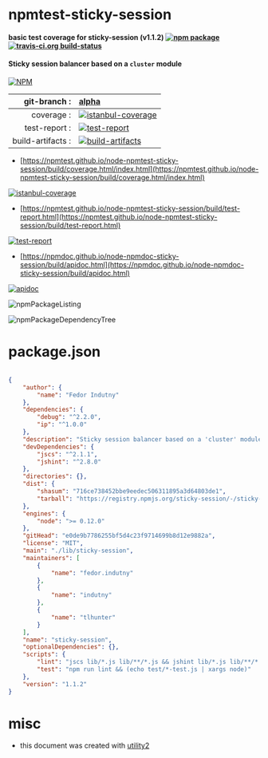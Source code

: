 # npmtest-sticky-session

#### basic test coverage for  sticky-session (v1.1.2)  [![npm package](https://img.shields.io/npm/v/npmtest-sticky-session.svg?style=flat-square)](https://www.npmjs.org/package/npmtest-sticky-session) [![travis-ci.org build-status](https://api.travis-ci.org/npmtest/node-npmtest-sticky-session.svg)](https://travis-ci.org/npmtest/node-npmtest-sticky-session)

#### Sticky session balancer based on a `cluster` module

[![NPM](https://nodei.co/npm/sticky-session.png?downloads=true&downloadRank=true&stars=true)](https://www.npmjs.com/package/sticky-session)

| git-branch : | [alpha](https://github.com/npmtest/node-npmtest-sticky-session/tree/alpha)|
|--:|:--|
| coverage : | [![istanbul-coverage](https://npmtest.github.io/node-npmtest-sticky-session/build/coverage.badge.svg)](https://npmtest.github.io/node-npmtest-sticky-session/build/coverage.html/index.html)|
| test-report : | [![test-report](https://npmtest.github.io/node-npmtest-sticky-session/build/test-report.badge.svg)](https://npmtest.github.io/node-npmtest-sticky-session/build/test-report.html)|
| build-artifacts : | [![build-artifacts](https://npmtest.github.io/node-npmtest-sticky-session/glyphicons_144_folder_open.png)](https://github.com/npmtest/node-npmtest-sticky-session/tree/gh-pages/build)|

- [https://npmtest.github.io/node-npmtest-sticky-session/build/coverage.html/index.html](https://npmtest.github.io/node-npmtest-sticky-session/build/coverage.html/index.html)

[![istanbul-coverage](https://npmtest.github.io/node-npmtest-sticky-session/build/screenCapture.buildCi.browser.%252Ftmp%252Fbuild%252Fcoverage.lib.html.png)](https://npmtest.github.io/node-npmtest-sticky-session/build/coverage.html/index.html)

- [https://npmtest.github.io/node-npmtest-sticky-session/build/test-report.html](https://npmtest.github.io/node-npmtest-sticky-session/build/test-report.html)

[![test-report](https://npmtest.github.io/node-npmtest-sticky-session/build/screenCapture.buildCi.browser.%252Ftmp%252Fbuild%252Ftest-report.html.png)](https://npmtest.github.io/node-npmtest-sticky-session/build/test-report.html)

- [https://npmdoc.github.io/node-npmdoc-sticky-session/build/apidoc.html](https://npmdoc.github.io/node-npmdoc-sticky-session/build/apidoc.html)

[![apidoc](https://npmdoc.github.io/node-npmdoc-sticky-session/build/screenCapture.buildCi.browser.%252Ftmp%252Fbuild%252Fapidoc.html.png)](https://npmdoc.github.io/node-npmdoc-sticky-session/build/apidoc.html)

![npmPackageListing](https://npmtest.github.io/node-npmtest-sticky-session/build/screenCapture.npmPackageListing.svg)

![npmPackageDependencyTree](https://npmtest.github.io/node-npmtest-sticky-session/build/screenCapture.npmPackageDependencyTree.svg)



# package.json

```json

{
    "author": {
        "name": "Fedor Indutny"
    },
    "dependencies": {
        "debug": "^2.2.0",
        "ip": "^1.0.0"
    },
    "description": "Sticky session balancer based on a 'cluster' module",
    "devDependencies": {
        "jscs": "^2.1.1",
        "jshint": "^2.8.0"
    },
    "directories": {},
    "dist": {
        "shasum": "716ce738452bbe9eedec506311895a3d64803de1",
        "tarball": "https://registry.npmjs.org/sticky-session/-/sticky-session-1.1.2.tgz"
    },
    "engines": {
        "node": ">= 0.12.0"
    },
    "gitHead": "e0de9b7786255bf5d4c23f9714699b8d12e9882a",
    "license": "MIT",
    "main": "./lib/sticky-session",
    "maintainers": [
        {
            "name": "fedor.indutny"
        },
        {
            "name": "indutny"
        },
        {
            "name": "tlhunter"
        }
    ],
    "name": "sticky-session",
    "optionalDependencies": {},
    "scripts": {
        "lint": "jscs lib/*.js lib/**/*.js && jshint lib/*.js lib/**/*.js",
        "test": "npm run lint && (echo test/*-test.js | xargs node)"
    },
    "version": "1.1.2"
}
```



# misc
- this document was created with [utility2](https://github.com/kaizhu256/node-utility2)
